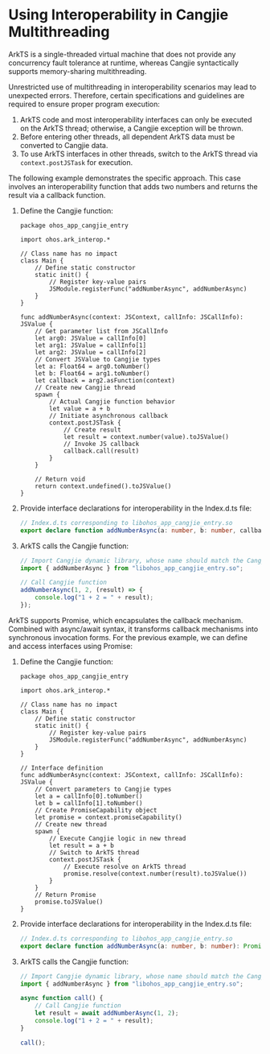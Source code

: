 # Using Interoperability in Cangjie Multithreading

ArkTS is a single-threaded virtual machine that does not provide any concurrency fault tolerance at runtime, whereas Cangjie syntactically supports memory-sharing multithreading.

Unrestricted use of multithreading in interoperability scenarios may lead to unexpected errors. Therefore, certain specifications and guidelines are required to ensure proper program execution:

1. ArkTS code and most interoperability interfaces can only be executed on the ArkTS thread; otherwise, a Cangjie exception will be thrown.
2. Before entering other threads, all dependent ArkTS data must be converted to Cangjie data.
3. To use ArkTS interfaces in other threads, switch to the ArkTS thread via `context.postJSTask` for execution.

The following example demonstrates the specific approach. This case involves an interoperability function that adds two numbers and returns the result via a callback function.

1. Define the Cangjie function:

    ```cangjie
    package ohos_app_cangjie_entry

    import ohos.ark_interop.*

    // Class name has no impact
    class Main {
        // Define static constructor
        static init() {
            // Register key-value pairs
            JSModule.registerFunc("addNumberAsync", addNumberAsync)
        }
    }

    func addNumberAsync(context: JSContext, callInfo: JSCallInfo): JSValue {
        // Get parameter list from JSCallInfo
        let arg0: JSValue = callInfo[0]
        let arg1: JSValue = callInfo[1]
        let arg2: JSValue = callInfo[2]
        // Convert JSValue to Cangjie types
        let a: Float64 = arg0.toNumber()
        let b: Float64 = arg1.toNumber()
        let callback = arg2.asFunction(context)
        // Create new Cangjie thread
        spawn {
            // Actual Cangjie function behavior
            let value = a + b
            // Initiate asynchronous callback
            context.postJSTask {
                // Create result
                let result = context.number(value).toJSValue()
                // Invoke JS callback
                callback.call(result)
            }
        }

        // Return void
        return context.undefined().toJSValue()
    }
    ```

2. Provide interface declarations for interoperability in the Index.d.ts file:

    ```typescript
    // Index.d.ts corresponding to libohos_app_cangjie_entry.so
    export declare function addNumberAsync(a: number, b: number, callback: (result: number) => void): void;
    ```

3. ArkTS calls the Cangjie function:

    ```typescript
    // Import Cangjie dynamic library, whose name should match the Cangjie package name and be consistent with the package containing interoperability interfaces
    import { addNumberAsync } from "libohos_app_cangjie_entry.so";
    
    // Call Cangjie function
    addNumberAsync(1, 2, (result) => {
        console.log("1 + 2 = " + result);
    });
    ```

ArkTS supports Promise, which encapsulates the callback mechanism. Combined with async/await syntax, it transforms callback mechanisms into synchronous invocation forms. For the previous example, we can define and access interfaces using Promise:

1. Define the Cangjie function:

    ```cangjie
    package ohos_app_cangjie_entry

    import ohos.ark_interop.*

    // Class name has no impact
    class Main {
        // Define static constructor
        static init() {
            // Register key-value pairs
            JSModule.registerFunc("addNumberAsync", addNumberAsync)
        }
    }

    // Interface definition
    func addNumberAsync(context: JSContext, callInfo: JSCallInfo): JSValue {
        // Convert parameters to Cangjie types
        let a = callInfo[0].toNumber()
        let b = callInfo[1].toNumber()
        // Create PromiseCapability object
        let promise = context.promiseCapability()
        // Create new thread
        spawn {
            // Execute Cangjie logic in new thread
            let result = a + b
            // Switch to ArkTS thread
            context.postJSTask {
                // Execute resolve on ArkTS thread
                promise.resolve(context.number(result).toJSValue())
            }
        }
        // Return Promise
        promise.toJSValue()
    }
    ```

2. Provide interface declarations for interoperability in the Index.d.ts file:

    ```typescript
    // Index.d.ts corresponding to libohos_app_cangjie_entry.so
    export declare function addNumberAsync(a: number, b: number): Promise<number>;
    ```

3. ArkTS calls the Cangjie function:

    ```typescript
    // Import Cangjie dynamic library, whose name should match the Cangjie package name and be consistent with the package containing interoperability interfaces
    import { addNumberAsync } from "libohos_app_cangjie_entry.so";
    
    async function call() {
        // Call Cangjie function
        let result = await addNumberAsync(1, 2);
        console.log("1 + 2 = " + result);
    }
    
    call();
    ```